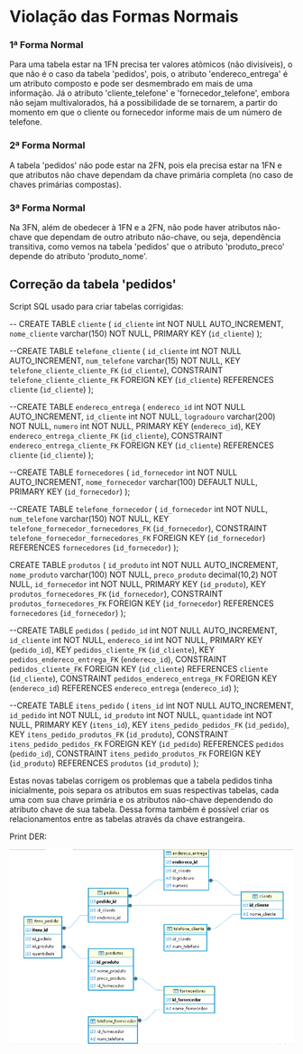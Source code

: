 # __Violação das Formas Normais__

### __1ª Forma Normal__

Para uma tabela estar na 1FN precisa ter valores atômicos (não divisíveis), o que não é o caso da tabela 'pedidos', pois, o atributo 'endereco_entrega' é um atributo composto
e pode ser desmembrado em mais de uma informação. Já o atributo 'cliente_telefone' e 'fornecedor_telefone', embora não sejam multivalorados, há a possibilidade de se tornarem, a partir do momento em que o cliente ou fornecedor informe mais de um número de telefone.

### __2ª Forma Normal__

A tabela 'pedidos' não pode estar na 2FN, pois ela precisa estar na 1FN e que atributos não chave dependam da chave primária completa (no caso de chaves primárias compostas).

### __3ª Forma Normal__

Na 3FN, além de obedecer à 1FN e a 2FN, não pode haver atributos não-chave que dependam de outro atributo não-chave, ou seja, dependência transitiva, como vemos na tabela 'pedidos' que o atributo 'produto_preco' depende do atributo 'produto_nome'.


## __Correção da tabela 'pedidos'__

Script SQL usado para criar tabelas corrigidas:

-- CREATE TABLE `cliente` (
`id_cliente` int NOT NULL AUTO_INCREMENT,
`nome_cliente` varchar(150) NOT NULL,
PRIMARY KEY (`id_cliente`)
);

--CREATE TABLE `telefone_cliente` (
`id_cliente` int NOT NULL AUTO_INCREMENT,
`num_telefone` varchar(15) NOT NULL,
KEY `telefone_cliente_cliente_FK` (`id_cliente`),
CONSTRAINT `telefone_cliente_cliente_FK` FOREIGN KEY (`id_cliente`) REFERENCES `cliente` (`id_cliente`)
);

--CREATE TABLE `endereco_entrega` (
`endereco_id` int NOT NULL AUTO_INCREMENT,
`id_cliente` int NOT NULL,
`logradouro` varchar(200) NOT NULL,
`numero` int NOT NULL,
PRIMARY KEY (`endereco_id`),
KEY `endereco_entrega_cliente_FK` (`id_cliente`),
CONSTRAINT `endereco_entrega_cliente_FK` FOREIGN KEY (`id_cliente`) REFERENCES `cliente` (`id_cliente`)
);

--CREATE TABLE `fornecedores` (
`id_fornecedor` int NOT NULL AUTO_INCREMENT,
`nome_fornecedor` varchar(100) DEFAULT NULL,
PRIMARY KEY (`id_fornecedor`)
);

--CREATE TABLE `telefone_fornecedor` (
`id_fornecedor` int NOT NULL,
`num_telefone` varchar(150) NOT NULL,
KEY `telefone_fornecedor_fornecedores_FK` (`id_fornecedor`),
CONSTRAINT `telefone_fornecedor_fornecedores_FK` FOREIGN KEY (`id_fornecedor`) REFERENCES `fornecedores` (`id_fornecedor`)
);

CREATE TABLE `produtos` (
`id_produto` int NOT NULL AUTO_INCREMENT,
`nome_produto` varchar(100) NOT NULL,
`preco_produto` decimal(10,2) NOT NULL,
`id_fornecedor` int NOT NULL,
PRIMARY KEY (`id_produto`),
KEY `produtos_fornecedores_FK` (`id_fornecedor`),
CONSTRAINT `produtos_fornecedores_FK` FOREIGN KEY (`id_fornecedor`) REFERENCES `fornecedores` (`id_fornecedor`)
);

--CREATE TABLE `pedidos` (
`pedido_id` int NOT NULL AUTO_INCREMENT,
`id_cliente` int NOT NULL,
`endereco_id` int NOT NULL,
PRIMARY KEY (`pedido_id`),
KEY `pedidos_cliente_FK` (`id_cliente`),
KEY `pedidos_endereco_entrega_FK` (`endereco_id`),
CONSTRAINT `pedidos_cliente_FK` FOREIGN KEY (`id_cliente`) REFERENCES `cliente` (`id_cliente`),
CONSTRAINT `pedidos_endereco_entrega_FK` FOREIGN KEY (`endereco_id`) REFERENCES `endereco_entrega` (`endereco_id`)
);

--CREATE TABLE `itens_pedido` (
`itens_id` int NOT NULL AUTO_INCREMENT,
`id_pedido` int NOT NULL,
`id_produto` int NOT NULL,
`quantidade` int NOT NULL,
PRIMARY KEY (`itens_id`),
KEY `itens_pedido_pedidos_FK` (`id_pedido`),
KEY `itens_pedido_produtos_FK` (`id_produto`),
CONSTRAINT `itens_pedido_pedidos_FK` FOREIGN KEY (`id_pedido`) REFERENCES `pedidos` (`pedido_id`),
CONSTRAINT `itens_pedido_produtos_FK` FOREIGN KEY (`id_produto`) REFERENCES `produtos` (`id_produto`)
);

Estas novas tabelas corrigem os problemas que a tabela pedidos tinha inicialmente, pois separa os atributos em suas respectivas tabelas, cada uma com sua chave primária e os atributos não-chave dependendo do atributo chave de sua tabela.
Dessa forma também é possível criar os relacionamentos entre as tabelas através da chave estrangeira.

Print DER:

![print-DER](print-diagrama-tabelas-loja.png)